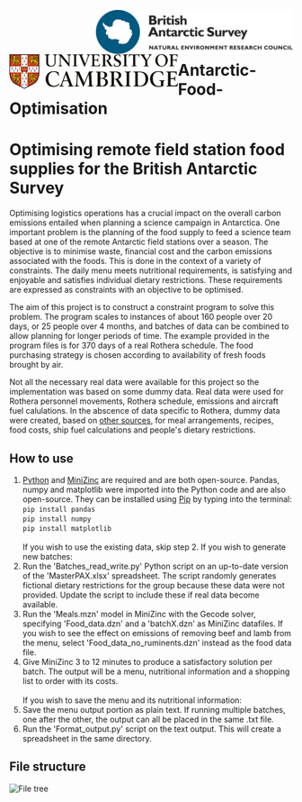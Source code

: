[<img align="right" src=Images/BAS_logo_colour.jpg width=350px>](https://bas.ac.uk/ai)
[<img align="left" src=Images/Cambridge_university.svg width=300px>](https://ai4er-cdt.esc.cam.ac.uk/)
<br/><br/><br/>

# Antarctic-Food-Optimisation

<h1>Optimising remote field station food supplies for the British Antarctic Survey</h1>

Optimising logistics operations has a crucial impact on the overall carbon emissions entailed when 
planning a science campaign in Antarctica. One important problem is the planning of the food 
supply to feed a science team based at one of the remote Antarctic field stations over a season. 
The objective is to minimise waste, financial cost and the carbon 
emissions associated with the foods. This is done in the context of 
a variety of constraints. The daily menu meets nutritional requirements, is satisfying 
and enjoyable and satisfies individual dietary restrictions. These requirements are expressed as constraints with an objective 
to be optimised.  

The aim of this project is to construct a constraint program to solve this problem. The program 
scales to instances of about 160 people over 20 days, or 25 people over 4 months, and batches of data can be combined to allow planning for longer periods of time. The example provided in the program files is for 370 days of a real Rothera schedule. The food purchasing strategy is chosen according to availability of fresh foods brought by air.

Not all the necessary real data were available for this project so the implementation was based on some dummy data. Real data were used for Rothera personnel movements, Rothera schedule, emissions and aircraft fuel calulations. In the abscence of data specific to Rothera, dummy data were created, based on [other sources](https://github.com/Sophie-Turner/Antarctic-Food-Optimisation/blob/main/Documentation/References/References.txt), for meal arrangements, recipes, food costs, ship fuel calculations and people's dietary restrictions.

<h2>How to use</h2>
  
1. [Python](https://www.python.org/downloads/) and [MiniZinc](https://www.minizinc.org/) are required and are both open-source. 
Pandas, numpy and matplotlib were imported into the Python code and are also open-source. They can be installed using [Pip](https://pypi.org/project/pip/) by typing into the terminal:<br/>
```pip install pandas```<br/>
```pip install numpy```<br/>
```pip install matplotlib```<br/> <br/>
If you wish to use the existing data, skip step 2. If you wish to generate new batches:
2. Run the 'Batches_read_write.py' Python script on an up-to-date version of the 'MasterPAX.xlsx' spreadsheet. The script randomly generates fictional dietary restrictions for the group because these data were not provided. Update the script to include these if real data become available.
3. Run the 'Meals.mzn' model in MiniZinc with the Gecode solver, specifying 'Food_data.dzn' and a 'batchX.dzn' as MiniZinc datafiles. If you wish to see the effect on emissions of removing beef and lamb from the menu, select 'Food_data_no_ruminents.dzn' instead as the food data file.
4. Give MiniZinc 3 to 12 minutes to produce a satisfactory solution per batch. The output will be a menu, nutritional information and a shopping list to order with its costs.<br/><br/>
If you wish to save the menu and its nutritional information:
5. Save the menu output portion as plain text. If running multiple batches, one after the other, the output can all be placed in the same .txt file.
6. Run the 'Format_output.py' script on the text output. This will create a spreadsheet in the same directory.

<h2>File structure</h2>

![File tree](Images/Tree.jpg)






